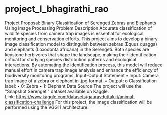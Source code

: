 # project_l_bhagirathi_rao
Project Proposal: Binary Classification of Serengeti Zebras and Elephants Using Image Processing 
Problem Description 
Accurate classification of wildlife species from camera trap images is essential for ecological 
monitoring and conservation efforts. This project aims to develop a binary image classification model 
to distinguish between zebras (Equus quagga) and elephants (Loxodonta africana) in the Serengeti. 
Both species are keystone herbivores that shape the landscape, making their identification critical for 
studying species distribution patterns and ecological interactions. 
By automating the identification process, this model will reduce manual effort in camera trap image 
analysis and enhance the efficiency of biodiversity monitoring programs. 
Input-Output Statement 
• Input: Camera trap image of a zebra or elephant in .jpg format. 
• Output: 
o Classification label: 
▪ 0: Zebra 
▪ 1: Elephant 
Data Source 
The project will use the "Snapshot Serengeti" dataset available on Kaggle.  
Link: https://www.kaggle.com/datasets/gauravduttakiit/animal-classification-challenge 
For this project, the image classification will be performed using the VGG11 architecture. 
